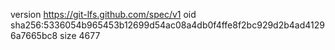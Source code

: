 version https://git-lfs.github.com/spec/v1
oid sha256:5336054b965453b12699d54ac08a4db0f4ffe8f2bc929d2b4ad41296a7665bc8
size 4677
